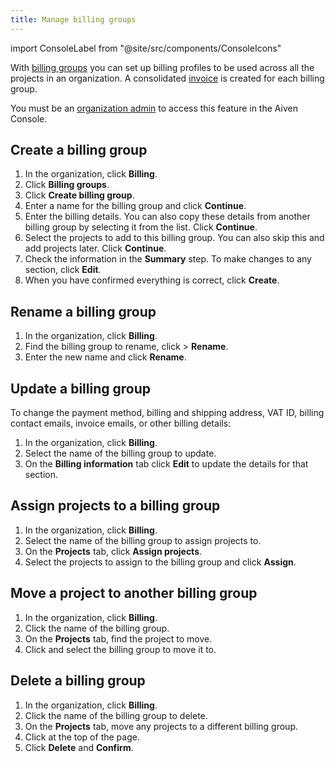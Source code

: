 ```yaml
---
title: Manage billing groups
---
```


import ConsoleLabel from "@site/src/components/ConsoleIcons"

With [billing groups](/docs/platform/howto/use-billing-groups) you can set up billing profiles to be used across all the projects in an organization. A consolidated [invoice](/docs/platform/howto/use-billing-groups) is created for each billing group.

You must be an
[organization admin](/docs/platform/concepts/permissions#organization-roles-and-permissions)
to access this feature in the Aiven Console.

## Create a billing group

1.  In the organization, click **Billing**.
1.  Click **Billing groups**.
1.  Click **Create billing group**.
1.  Enter a name for the billing group and click **Continue**.
1.  Enter the billing details. You can also copy these details from
    another billing group by selecting it from the list. Click
    **Continue**.
1.  Select the projects to add to this billing group. You
    can also skip this and add projects later. Click **Continue**.
1.  Check the information in the **Summary** step. To make changes to
    any section, click **Edit**.
1.  When you have confirmed everything is correct, click **Create**.

## Rename a billing group

1.  In the organization, click **Billing**.
1.  Find the billing group to rename, click <ConsoleLabel name="actions"/> > **Rename**.
1.  Enter the new name and click **Rename**.

## Update a billing group

To change the payment method, billing and shipping address, VAT ID,
billing contact emails, invoice emails, or other billing details:

1.  In the organization, click **Billing**.
1.  Select the name of the billing group to update.
1.  On the **Billing information** tab click **Edit** to update the
    details for that section.

## Assign projects to a billing group

1.  In the organization, click **Billing**.
1.  Select the name of the billing group to assign projects to.
1.  On the **Projects** tab, click **Assign projects**.
1.  Select the projects to assign to the billing group and click **Assign**.

## Move a project to another billing group

1.  In the organization, click **Billing**.
1.  Click the name of the billing group.
1.  On the **Projects** tab, find the project to move.
1.  Click <ConsoleLabel name="actions"/> and select the billing group
    to move it to.

## Delete a billing group

1.  In the organization, click **Billing**.
1.  Click the name of the billing group to delete.
1.  On the **Projects** tab, move any projects to a different billing group.
1.  Click <ConsoleLabel name="actions"/> at the top of the page.
1.  Click **Delete** and **Confirm**.
